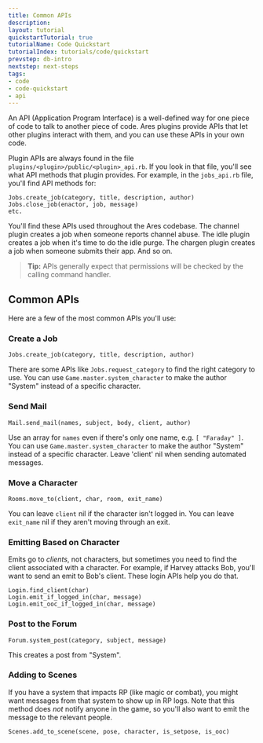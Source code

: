 ```yaml
---
title: Common APIs
description:
layout: tutorial
quickstartTutorial: true
tutorialName: Code Quickstart
tutorialIndex: tutorials/code/quickstart
prevstep: db-intro
nextstep: next-steps
tags: 
- code
- code-quickstart
- api
---
```


An API (Application Program Interface) is a well-defined way for one piece of code to talk to another piece of code.  Ares plugins provide APIs that let other plugins interact with them, and you can use these APIs in your own code.

Plugin APIs are always found in the file `plugins/<plugin>/public/<plugin>_api.rb`.  If you look in that file, you'll see what API methods that plugin provides. For example, in the `jobs_api.rb` file, you'll find API methods for:
  
    Jobs.create_job(category, title, description, author)
    Jobs.close_job(enactor, job, message)
    etc.

You'll find these APIs used throughout the Ares codebase.  The channel plugin creates a job when someone reports channel abuse.  The idle plugin creates a job when it's time to do the idle purge.  The chargen plugin creates a job when someone submits their app.  And so on.

> <i class="fa fa-info-circle"></i> **Tip:** APIs generally expect that permissions will be checked by the calling command handler.

## Common APIs

Here are a few of the most common APIs you'll use:

### Create a Job

    Jobs.create_job(category, title, description, author)

There are some APIs like `Jobs.request_category` to find the right category to use.
You can use `Game.master.system_character` to make the author "System" instead of a specific character.

### Send Mail

    Mail.send_mail(names, subject, body, client, author)

Use an array for `names` even if there's only one name, e.g. `[ "Faraday" ]`.
You can use `Game.master.system_character` to make the author "System" instead of a specific character.
Leave 'client' nil when sending automated messages.

### Move a Character

    Rooms.move_to(client, char, room, exit_name)

You can leave `client` nil if the character isn't logged in.
You can leave `exit_name` nil if they aren't moving through an exit.

### Emitting Based on Character

Emits go to *clients*, not characters, but sometimes you need to find the client associated with a character.  For example, if Harvey attacks Bob, you'll want to send an emit to Bob's client.  These login APIs help you do that.

    Login.find_client(char)
    Login.emit_if_logged_in(char, message)
    Login.emit_ooc_if_logged_in(char, message)

### Post to the Forum

    Forum.system_post(category, subject, message)

This creates a post from "System".

### Adding to Scenes

If you have a system that impacts RP (like magic or combat), you might want messages from that system to show up in RP logs.  Note that this method does *not* notify anyone in the game, so you'll also want to emit the message to the relevant people.

    Scenes.add_to_scene(scene, pose, character, is_setpose, is_ooc)

